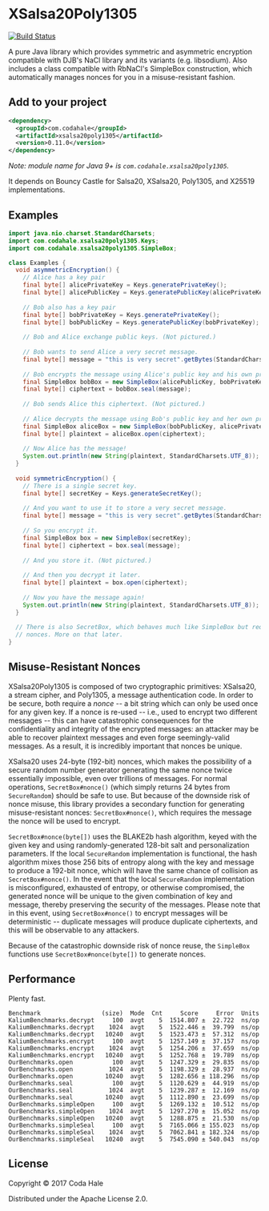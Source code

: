 # XSalsa20Poly1305

[![Build Status](https://secure.travis-ci.org/codahale/xsalsa20poly1305.svg)](http://travis-ci.org/codahale/xsalsa20poly1305)

A pure Java library which provides symmetric and asymmetric encryption compatible with DJB's NaCl
library and its variants (e.g. libsodium). Also includes a class compatible with RbNaCl's SimpleBox
construction, which automatically manages nonces for you in a misuse-resistant fashion.

## Add to your project

```xml
<dependency>
  <groupId>com.codahale</groupId>
  <artifactId>xsalsa20poly1305</artifactId>
  <version>0.11.0</version>
</dependency>
```

*Note: module name for Java 9+ is `com.codahale.xsalsa20poly1305`.*

It depends on Bouncy Castle for Salsa20, XSalsa20, Poly1305, and X25519 implementations.

## Examples

```java
import java.nio.charset.StandardCharsets;
import com.codahale.xsalsa20poly1305.Keys;
import com.codahale.xsalsa20poly1305.SimpleBox;

class Examples {
  void asymmetricEncryption() {
    // Alice has a key pair
    final byte[] alicePrivateKey = Keys.generatePrivateKey();
    final byte[] alicePublicKey = Keys.generatePublicKey(alicePrivateKey);
    
    // Bob also has a key pair
    final byte[] bobPrivateKey = Keys.generatePrivateKey();
    final byte[] bobPublicKey = Keys.generatePublicKey(bobPrivateKey);
    
    // Bob and Alice exchange public keys. (Not pictured.)
    
    // Bob wants to send Alice a very secret message. 
    final byte[] message = "this is very secret".getBytes(StandardCharsets.UTF_8);
    
    // Bob encrypts the message using Alice's public key and his own private key
    final SimpleBox bobBox = new SimpleBox(alicePublicKey, bobPrivateKey);
    final byte[] ciphertext = bobBox.seal(message);
    
    // Bob sends Alice this ciphertext. (Not pictured.)
    
    // Alice decrypts the message using Bob's public key and her own private key.
    final SimpleBox aliceBox = new SimpleBox(bobPublicKey, alicePrivateKey);
    final byte[] plaintext = aliceBox.open(ciphertext);
    
    // Now Alice has the message!
    System.out.println(new String(plaintext, StandardCharsets.UTF_8));
  }
 
  void symmetricEncryption() {
    // There is a single secret key.
    final byte[] secretKey = Keys.generateSecretKey();  
   
    // And you want to use it to store a very secret message.
    final byte[] message = "this is very secret".getBytes(StandardCharsets.UTF_8);
   
    // So you encrypt it.
    final SimpleBox box = new SimpleBox(secretKey);
    final byte[] ciphertext = box.seal(message);
    
    // And you store it. (Not pictured.)
    
    // And then you decrypt it later.
    final byte[] plaintext = box.open(ciphertext);
    
    // Now you have the message again!
    System.out.println(new String(plaintext, StandardCharsets.UTF_8));
  }
  
  // There is also SecretBox, which behaves much like SimpleBox but requires you to manage your own
  // nonces. More on that later.
}
```

## Misuse-Resistant Nonces

XSalsa20Poly1305 is composed of two cryptographic primitives: XSalsa20, a stream cipher, and
Poly1305, a message authentication code. In order to be secure, both require a _nonce_ -- a bit
string which can only be used once for any given key. If a nonce is re-used -- i.e., used to encrypt
two different messages -- this can have catastrophic consequences for the confidentiality and
integrity of the encrypted messages: an attacker may be able to recover plaintext messages and even
forge seemingly-valid messages. As a result, it is incredibly important that nonces be unique.

XSalsa20 uses 24-byte (192-bit) nonces, which makes the possibility of a secure random number
generator generating the same nonce twice essentially impossible, even over trillions of messages.
For normal operations, `SecretBox#nonce()` (which simply returns 24 bytes from `SecureRandom`)
should be safe to use. But because of the downside risk of nonce misuse, this library provides a
secondary function for generating misuse-resistant nonces: `SecretBox#nonce()`, which requires the
message the nonce will be used to encrypt.

`SecretBox#nonce(byte[])` uses the BLAKE2b hash algorithm, keyed with the given key and using
randomly-generated 128-bit salt and personalization parameters. If the local `SecureRandom`
implementation is functional, the hash algorithm mixes those 256 bits of entropy along with the key
and message to produce a 192-bit nonce, which will have the same chance of collision as
`SecretBox#nonce()`. In the event that the local `SecureRandom` implementation is misconfigured,
exhausted of entropy, or otherwise compromised, the generated nonce will be unique to the given
combination of key and message, thereby preserving the security of the messages. Please note that in
this event, using `SecretBox#nonce()` to encrypt messages will be deterministic -- duplicate
messages will produce duplicate ciphertexts, and this will be observable to any attackers.

Because of the catastrophic downside risk of nonce reuse, the `SimpleBox` functions use
`SecretBox#nonce(byte[])` to generate nonces.

## Performance

Plenty fast.

```
Benchmark                 (size)  Mode  Cnt     Score     Error  Units
KaliumBenchmarks.decrypt     100  avgt    5  1514.807 ±  22.722  ns/op
KaliumBenchmarks.decrypt    1024  avgt    5  1522.446 ±  39.799  ns/op
KaliumBenchmarks.decrypt   10240  avgt    5  1523.473 ±  57.312  ns/op
KaliumBenchmarks.encrypt     100  avgt    5  1257.149 ±  37.157  ns/op
KaliumBenchmarks.encrypt    1024  avgt    5  1254.206 ±  37.659  ns/op
KaliumBenchmarks.encrypt   10240  avgt    5  1252.768 ±  19.789  ns/op
OurBenchmarks.open           100  avgt    5  1247.329 ±  29.835  ns/op
OurBenchmarks.open          1024  avgt    5  1198.329 ±  28.937  ns/op
OurBenchmarks.open         10240  avgt    5  1282.656 ± 118.296  ns/op
OurBenchmarks.seal           100  avgt    5  1120.629 ±  44.919  ns/op
OurBenchmarks.seal          1024  avgt    5  1239.287 ±  12.169  ns/op
OurBenchmarks.seal         10240  avgt    5  1112.890 ±  23.699  ns/op
OurBenchmarks.simpleOpen     100  avgt    5  1269.132 ±  10.512  ns/op
OurBenchmarks.simpleOpen    1024  avgt    5  1297.270 ±  15.052  ns/op
OurBenchmarks.simpleOpen   10240  avgt    5  1288.875 ±  21.530  ns/op
OurBenchmarks.simpleSeal     100  avgt    5  7165.066 ± 155.023  ns/op
OurBenchmarks.simpleSeal    1024  avgt    5  7062.841 ± 182.324  ns/op
OurBenchmarks.simpleSeal   10240  avgt    5  7545.090 ± 540.043  ns/op
```

## License

Copyright © 2017 Coda Hale

Distributed under the Apache License 2.0.
